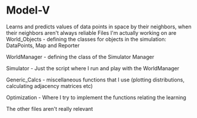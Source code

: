 # Model-V
Learns and predicts values of data points in space by their neighbors, when their neighbors aren't always reliable
Files I'm actually working on are
  World_Objects - defining the classes for objects in the simulation: DataPoints, Map and Reporter
  
  WorldManager - defining the class of the Simulator Manager
  
  Simulator - Just the script where I run and play with the WorldManager
  
  Generic_Calcs - miscellaneous functions that I use (plotting distributions, calculating adjacency matrices etc)
  
  Optimization - Where I try to implement the functions relating the learning
  
  The other files aren't really relevant
